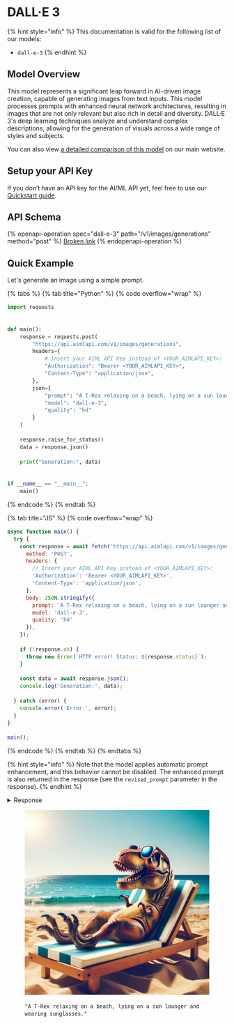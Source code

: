 # DALL·E 3

{% hint style="info" %}
This documentation is valid for the following list of our models:

* `dall-e-3`
{% endhint %}

## Model Overview

This model represents a significant leap forward in AI-driven image creation, capable of generating images from text inputs. This model processes prompts with enhanced neural network architectures, resulting in images that are not only relevant but also rich in detail and diversity. DALL·E 3's deep learning techniques analyze and understand complex descriptions, allowing for the generation of visuals across a wide range of styles and subjects.

You can also view [a detailed comparison of this model](https://aimlapi.com/comparisons/flux-1-vs-dall-e-3) on our main website.

## Setup your API Key

If you don’t have an API key for the AI/ML API yet, feel free to use our [Quickstart guide](https://docs.aimlapi.com/quickstart/setting-up).

## API Schema

{% openapi-operation spec="dall-e-3" path="/v1/images/generations" method="post" %}
[Broken link](broken-reference)
{% endopenapi-operation %}

## Quick Example

Let's generate an image using a simple prompt.

{% tabs %}
{% tab title="Python" %}
{% code overflow="wrap" %}
```python
import requests


def main():
    response = requests.post(
        "https://api.aimlapi.com/v1/images/generations",
        headers={
            # Insert your AIML API Key instead of <YOUR_AIMLAPI_KEY>:
            "Authorization": "Bearer <YOUR_AIMLAPI_KEY>",
            "Content-Type": "application/json",
        },
        json={
            "prompt": "A T-Rex relaxing on a beach, lying on a sun lounger and wearing sunglasses.",
            "model": "dall-e-3",
            "quality": "hd"
        }
    )

    response.raise_for_status()
    data = response.json()

    print("Generation:", data)


if __name__ == "__main__":
    main()
```
{% endcode %}
{% endtab %}

{% tab title="JS" %}
{% code overflow="wrap" %}
```javascript
async function main() {
  try {
    const response = await fetch('https://api.aimlapi.com/v1/images/generations', {
      method: 'POST',
      headers: {
        // Insert your AIML API Key instead of <YOUR_AIMLAPI_KEY>:
        'Authorization': 'Bearer <YOUR_AIMLAPI_KEY>',
        'Content-Type': 'application/json',
      },
      body: JSON.stringify({
        prompt: 'A T-Rex relaxing on a beach, lying on a sun lounger and wearing sunglasses.',
        model: 'dall-e-3',
        quality: 'hd'
      }),
    });

    if (!response.ok) {
      throw new Error(`HTTP error! Status: ${response.status}`);
    }

    const data = await response.json();
    console.log('Generation:', data);

  } catch (error) {
    console.error('Error:', error);
  }
}

main();
```
{% endcode %}
{% endtab %}
{% endtabs %}

{% hint style="info" %}
Note that the model applies automatic prompt enhancement, and this behavior cannot be disabled. The enhanced prompt is also returned in the response (see the `revised_prompt` parameter in the response).
{% endhint %}

<details>

<summary>Response</summary>

{% code overflow="wrap" %}
```json5
Generation: {'created': 1748502329, 'data': [{'revised_prompt': 'Visualize a T-Rex dinosaur enjoying a leisurely day at a sunny beach. The T-Rex is comfortably lounging on a sunbed and wearing stylish shades, clearly enjoying the warm weather and peaceful setting. The ocean waves gently lap up against the shoreline in the background.', 'url': 'https://oaidalleapiprodscus.blob.core.windows.net/private/org-Eo1U9k4AbSJPoV7seW2PDq2d/user-oGBnQp1igcXKlzRsuv3QKfH3/img-4BSO0AAOQo7DPgFCzpzLOibU.png?st=2025-05-29T06%3A05%3A29Z&se=2025-05-29T08%3A05%3A29Z&sp=r&sv=2024-08-04&sr=b&rscd=inline&rsct=image/png&skoid=cc612491-d948-4d2e-9821-2683df3719f5&sktid=a48cca56-e6da-484e-a814-9c849652bcb3&skt=2025-05-29T06%3A07%3A56Z&ske=2025-05-30T06%3A07%3A56Z&sks=b&skv=2024-08-04&sig=9J/kIJjZXlDp9feazuudjCHIeR5jrw%2BjrFwOXwPMrfc%3D'}]}
```
{% endcode %}

</details>

<figure><img src="../../../.gitbook/assets/img-4BSO0AAOQo7DPgFCzpzLOibU.png" alt=""><figcaption><p><code>"A T-Rex relaxing on a beach, lying on a sun lounger and wearing sunglasses."</code></p></figcaption></figure>
